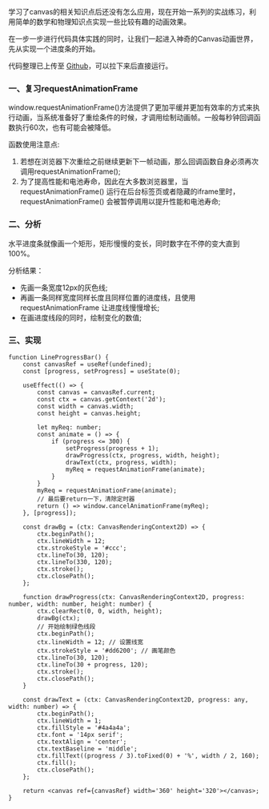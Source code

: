 学习了canvas的相关知识点后还没有怎么应用，现在开始一系列的实战练习，利用简单的数学和物理知识点实现一些比较有趣的动画效果。

在一步一步进行代码具体实践的同时，让我们一起进入神奇的Canvas动画世界，先从实现一个进度条的开始。

代码整理已上传至 [Github](https://github.com/levinhax/mback-opens)，可以拉下来后直接运行。

### 一、复习requestAnimationFrame

window.requestAnimationFrame()方法提供了更加平缓并更加有效率的方式来执行动画，当系统准备好了重绘条件的时候，才调用绘制动画帧。一般每秒钟回调函数执行60次，也有可能会被降低。

函数使用注意点:

1. 若想在浏览器下次重绘之前继续更新下一帧动画，那么回调函数自身必须再次调用requestAnimationFrame();
2. 为了提高性能和电池寿命，因此在大多数浏览器里，当requestAnimationFrame() 运行在后台标签页或者隐藏的iframe里时，requestAnimationFrame() 会被暂停调用以提升性能和电池寿命;

### 二、分析

水平进度条就像画一个矩形，矩形慢慢的变长，同时数字在不停的变大直到100%。

分析结果：

- 先画一条宽度12px的灰色线;
- 再画一条同样宽度同样长度且同样位置的进度线，且使用 requestAnimationFrame 让进度线慢慢增长;
- 在画进度线段的同时，绘制变化的数值;

### 三、实现

```
function LineProgressBar() {
    const canvasRef = useRef(undefined);
    const [progress, setProgress] = useState(0);

    useEffect(() => {
        const canvas = canvasRef.current;
        const ctx = canvas.getContext('2d');
        const width = canvas.width;
        const height = canvas.height;

        let myReq: number;
        const animate = () => {
            if (progress <= 300) {
                setProgress(progress + 1);
                drawProgress(ctx, progress, width, height);
                drawText(ctx, progress, width);
                myReq = requestAnimationFrame(animate);
            }
        }
        myReq = requestAnimationFrame(animate);
        // 最后要return一下，清除定时器
        return () => window.cancelAnimationFrame(myReq);
    }, [progress]);

    const drawBg = (ctx: CanvasRenderingContext2D) => {
        ctx.beginPath();
        ctx.lineWidth = 12;
        ctx.strokeStyle = '#ccc';
        ctx.lineTo(30, 120);
        ctx.lineTo(330, 120);
        ctx.stroke();
        ctx.closePath();
    };

    function drawProgress(ctx: CanvasRenderingContext2D, progress: number, width: number, height: number) {
        ctx.clearRect(0, 0, width, height);
        drawBg(ctx);
        // 开始绘制绿色线段
        ctx.beginPath();
        ctx.lineWidth = 12; // 设置线宽
        ctx.strokeStyle = '#dd6200'; // 画笔颜色
        ctx.lineTo(30, 120);
        ctx.lineTo(30 + progress, 120);
        ctx.stroke();
        ctx.closePath();
    }

    const drawText = (ctx: CanvasRenderingContext2D, progress: any, width: number) => {
        ctx.beginPath();
        ctx.lineWidth = 1;
        ctx.fillStyle = '#4a4a4a';
        ctx.font = '14px serif';
        ctx.textAlign = 'center';
        ctx.textBaseline = 'middle';
        ctx.fillText((progress / 3).toFixed(0) + '%', width / 2, 160);
        ctx.fill();
        ctx.closePath();
    };

    return <canvas ref={canvasRef} width='360' height='320'></canvas>;
}
```
